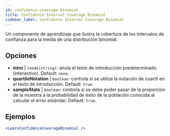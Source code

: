 ```yaml
---
id: confidence-coverage-binomial
title: Confidence Interval Coverage Binomial
sidebar_label: Confidence Interval Coverage Binomial
---
```


Un componente de aprendizaje que ilustra la cobertura de los intervalos de confianza para la media de una distribución binomial.

## Opciones

* __intro__ | `(node|string)`: anula el texto de introducción predeterminado (interactivo). Default: `none`.
* __quartileNotation__ | `boolean`: controla si se utiliza la notación de cuartil en el texto de introducción. Default: `true`.
* __sampleStats__ | `boolean`: controla si se debe poder pasar de la proporción de la muestra a la probabilidad de éxito de la población conocida al calcular el error estándar. Default: `true`.


## Ejemplos

```jsx live
<LearnConfidenceCoverageBinomial />
```

